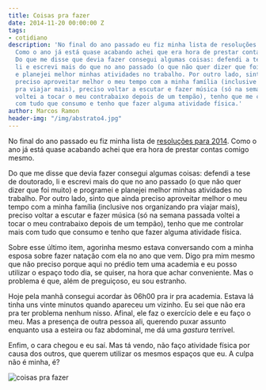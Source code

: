 ```yaml
---
title: Coisas pra fazer
date: 2014-11-20 00:00:00 Z
tags:
- cotidiano
description: 'No final do ano passado eu fiz minha lista de resoluções para 2014.
  Como o ano já está quase acabando achei que era hora de prestar contas comigo mesmo.
  Do que me disse que devia fazer consegui algumas coisas: defendi a tese de doutorado,
  li e escrevi mais do que no ano passado (o que não quer dizer que foi muito) e programei
  e planejei melhor minhas atividades no trabalho. Por outro lado, sinto que ainda
  preciso aproveitar melhor o meu tempo com a minha família (inclusive nos organizando
  pra viajar mais), preciso voltar a escutar e fazer música (só na semana passada
  voltei a tocar o meu contrabaixo depois de um tempão), tenho que me controlar mais
  com tudo que consumo e tenho que fazer alguma atividade física.'
author: Marcos Ramon
header-img: "/img/abstrato4.jpg"
---
```


No final do ano passado eu fiz minha lista de [resoluções para 2014](http://www.arcano5.com.br/resolucoes-para-2014/). Como o ano já está quase acabando achei que era hora de prestar contas comigo mesmo.

Do que me disse que devia fazer consegui algumas coisas: defendi a tese de doutorado, li e escrevi mais do que no ano passado (o que não quer dizer que foi muito) e programei e planejei melhor minhas atividades no trabalho. Por outro lado, sinto que ainda preciso aproveitar melhor o meu tempo com a minha família (inclusive nos organizando pra viajar mais), preciso voltar a escutar e fazer música (só na semana passada voltei a tocar o meu contrabaixo depois de um tempão), tenho que me controlar mais com tudo que consumo e tenho que fazer alguma atividade física.

Sobre esse último item, agorinha mesmo estava conversando com a minha esposa sobre fazer natação com ela no ano que vem. Digo pra mim mesmo que não preciso porque aqui no prédio tem uma academia e eu posso utilizar o espaço todo dia, se quiser, na hora que achar conveniente. Mas o problema é que, além de preguiçoso, eu sou estranho.

Hoje pela manhã consegui acordar às 06h00 pra ir pra academia. Estava lá tinha uns vinte minutos quando apareceu um vizinho. Eu sei que não era pra ter problema nenhum nisso. Afinal, ele faz o exercício dele e eu faço o meu. Mas a presença de outra pessoa ali, querendo puxar assunto enquanto usa a esteira ou faz abdominal, me dá uma *gastura* terrível.

Enfim, o cara chegou e eu saí. Mas tá vendo, não faço atividade física por causa dos outros, que querem utilizar os mesmos espaços que eu. A culpa não é minha, é?

![coisas pra fazer](https://dl.dropboxusercontent.com/u/49566417/blog/11_2014/coisas%20pra%20fazer.PNG)
